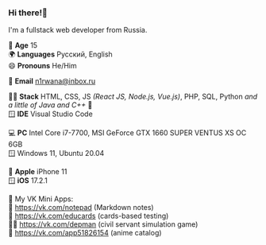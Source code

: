 ### Hi there!👋

I'm a fullstack web developer from Russia.

🔞 **Age** 15 <br/>
🌍 **Languages** Русский, English <br/>
😄 **Pronouns** He/Him <br/>

📨 **Email** n1rwana@inbox.ru

🧑‍💻 **Stack** HTML, CSS, JS _(React JS, Node.js, Vue.js)_, PHP, SQL, Python _and a little of Java and C++_ 🙂 <br/>
🪟 **IDE** Visual Studio Code

💻 **PC** Intel Core i7-7700, MSI GeForce GTX 1660 SUPER VENTUS XS OC 6GB <br/>
🪟 Windows 11, Ubuntu 20.04

📱 **Apple** iPhone 11<br/>
🪟 **iOS** 17.2.1

💙 My VK Mini Apps:<br/>
📝 https://vk.com/notepad (Markdown notes)<br/>
🎴 https://vk.com/educards (cards-based testing)<br/>
👨‍💼 https://vk.com/depman (civil servant simulation game)<br/>
💮 https://vk.com/app51826154 (anime catalog)<br/>
